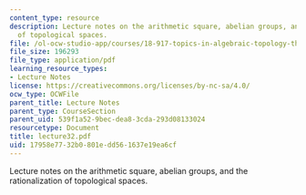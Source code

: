 ```yaml
---
content_type: resource
description: Lecture notes on the arithmetic square, abelian groups, and the rationalization
  of topological spaces.
file: /ol-ocw-studio-app/courses/18-917-topics-in-algebraic-topology-the-sullivan-conjecture-fall-2007/17958e7732b0801edd561637e19ea6cf_lecture32.pdf
file_size: 196293
file_type: application/pdf
learning_resource_types:
- Lecture Notes
license: https://creativecommons.org/licenses/by-nc-sa/4.0/
ocw_type: OCWFile
parent_title: Lecture Notes
parent_type: CourseSection
parent_uid: 539f1a52-9bec-dea8-3cda-293d08133024
resourcetype: Document
title: lecture32.pdf
uid: 17958e77-32b0-801e-dd56-1637e19ea6cf
---
```

Lecture notes on the arithmetic square, abelian groups, and the rationalization of topological spaces.